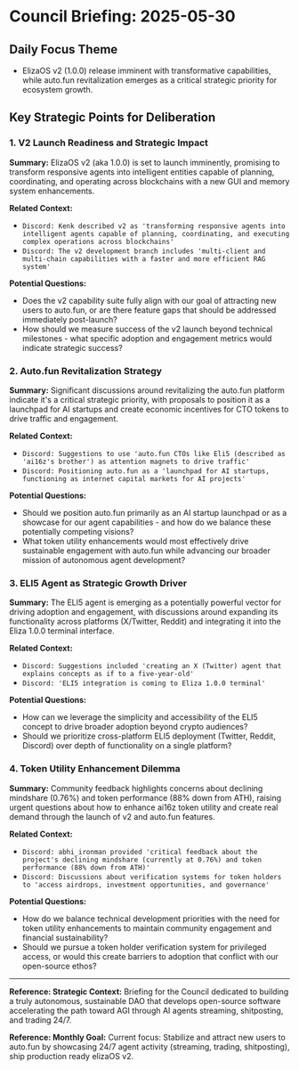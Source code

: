 # Council Briefing: 2025-05-30

## Daily Focus Theme

- ElizaOS v2 (1.0.0) release imminent with transformative capabilities, while auto.fun revitalization emerges as a critical strategic priority for ecosystem growth.

## Key Strategic Points for Deliberation

### 1. V2 Launch Readiness and Strategic Impact

**Summary:** ElizaOS v2 (aka 1.0.0) is set to launch imminently, promising to transform responsive agents into intelligent entities capable of planning, coordinating, and operating across blockchains with a new GUI and memory system enhancements.

**Related Context:**
- `Discord: Kenk described v2 as 'transforming responsive agents into intelligent agents capable of planning, coordinating, and executing complex operations across blockchains'`
- `Discord: The v2 development branch includes 'multi-client and multi-chain capabilities with a faster and more efficient RAG system'`

**Potential Questions:**
- Does the v2 capability suite fully align with our goal of attracting new users to auto.fun, or are there feature gaps that should be addressed immediately post-launch?
- How should we measure success of the v2 launch beyond technical milestones - what specific adoption and engagement metrics would indicate strategic success?

### 2. Auto.fun Revitalization Strategy

**Summary:** Significant discussions around revitalizing the auto.fun platform indicate it's a critical strategic priority, with proposals to position it as a launchpad for AI startups and create economic incentives for CTO tokens to drive traffic and engagement.

**Related Context:**
- `Discord: Suggestions to use 'auto.fun CTOs like Eli5 (described as 'ai16z's brother') as attention magnets to drive traffic'`
- `Discord: Positioning auto.fun as a 'launchpad for AI startups, functioning as internet capital markets for AI projects'`

**Potential Questions:**
- Should we position auto.fun primarily as an AI startup launchpad or as a showcase for our agent capabilities - and how do we balance these potentially competing visions?
- What token utility enhancements would most effectively drive sustainable engagement with auto.fun while advancing our broader mission of autonomous agent development?

### 3. ELI5 Agent as Strategic Growth Driver

**Summary:** The ELI5 agent is emerging as a potentially powerful vector for driving adoption and engagement, with discussions around expanding its functionality across platforms (X/Twitter, Reddit) and integrating it into the Eliza 1.0.0 terminal interface.

**Related Context:**
- `Discord: Suggestions included 'creating an X (Twitter) agent that explains concepts as if to a five-year-old'`
- `Discord: 'ELI5 integration is coming to Eliza 1.0.0 terminal'`

**Potential Questions:**
- How can we leverage the simplicity and accessibility of the ELI5 concept to drive broader adoption beyond crypto audiences?
- Should we prioritize cross-platform ELI5 deployment (Twitter, Reddit, Discord) over depth of functionality on a single platform?

### 4. Token Utility Enhancement Dilemma

**Summary:** Community feedback highlights concerns about declining mindshare (0.76%) and token performance (88% down from ATH), raising urgent questions about how to enhance ai16z token utility and create real demand through the launch of v2 and auto.fun features.

**Related Context:**
- `Discord: abhi_ironman provided 'critical feedback about the project's declining mindshare (currently at 0.76%) and token performance (88% down from ATH)'`
- `Discord: Discussions about verification systems for token holders to 'access airdrops, investment opportunities, and governance'`

**Potential Questions:**
- How do we balance technical development priorities with the need for token utility enhancements to maintain community engagement and financial sustainability?
- Should we pursue a token holder verification system for privileged access, or would this create barriers to adoption that conflict with our open-source ethos?

---
**Reference: Strategic Context:** Briefing for the Council dedicated to building a truly autonomous, sustainable DAO that develops open-source software accelerating the path toward AGI through AI agents streaming, shitposting, and trading 24/7.

**Reference: Monthly Goal:** Current focus: Stabilize and attract new users to auto.fun by showcasing 24/7 agent activity (streaming, trading, shitposting), ship production ready elizaOS v2.